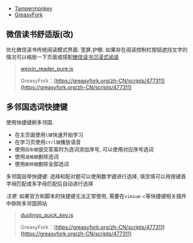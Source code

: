 * [Tampermonkey](http://www.tampermonkey.net/)
* [GreasyFork](https://greasyfork.org/zh-CN)

## 微信读书舒适版(改)
优化微信读书传统阅读模式界面: 宽屏,护眼. 如果存在阅读控制栏按钮遮挡文字的情况可以缩放一下页面或搭配[微信读书沉浸式阅读](https://greasyfork.org/zh-CN/scripts/413731)

>[weixin_reader_pure.js](weixin_reader_pure.js)
>
>GreasyFork：[https://greasyfork.org/zh-CN/scripts/477311](https://greasyfork.org/zh-CN/scripts/477311)

## 多邻国选词快捷键
使用快捷键刷多邻国. 

- 在主页面使用`l键`快速开始学习
- 在学习页使用`ctrl键`播放语音
- 使用`回车键`提交答案时为选词添加序号, 可以使用对应序号选词
- 使用`退格键`删除选词
- 使用`删除键`删除全部选词

多邻国自带快捷键: 选择和配对题可以使用数字键进行选择, 填空填可以用按键首字母匹配或多字母匹配后自动进行选择

*注意*: 如果官方和脚本的快捷键无法正常使用, 需要在`vimium-c`等快捷键相关插件中排除多邻国网站

>[duolingo_quick_key.js](duolingo_quick_key.js)
>
>GreasyFork：[https://greasyfork.org/zh-CN/scripts/477311](https://greasyfork.org/zh-CN/scripts/477311)

